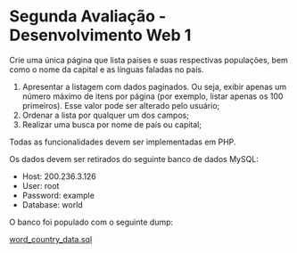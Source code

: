 <h1>Segunda Avaliação - Desenvolvimento Web 1</h1>

<p>Crie uma única página que lista países e suas respectivas populações, bem como o nome da capital e as línguas faladas no país.</p>

<ol>
    <li>Apresentar a listagem com dados paginados. Ou seja, exibir apenas um número máximo de itens por página (por exemplo, listar apenas os 100 primeiros). Esse valor pode ser alterado pelo usuário;</li>
    <li>Ordenar a lista por qualquer um dos campos;</li>
    <li>Realizar uma busca por nome de país ou capital;</li>
</ol>

<p>Todas as funcionalidades devem ser implementadas em PHP.</p>

<p>Os dados devem ser retirados do seguinte banco de dados MySQL:</p>
<ul>
    <li>Host: 200.236.3.126</li>
    <li>User: root</li>
    <li>Password: example</li>
    <li>Database: world</li>
</ul>

<p>O banco foi populado com o seguinte dump:</p>
<p><a href="https://gist.githubusercontent.com/jaconza/1309302/raw/66caa0146c22b0bca913738b8be8ef35aea83a39/word_country_data.sql">word_country_data.sql</a></p>
